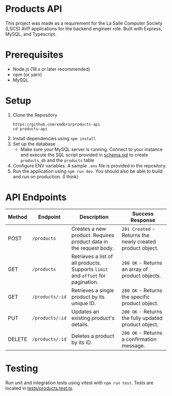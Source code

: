 # Products API
This project was made as a requirement for the La Salle Computer Society (LSCS) AVP applications for the backend engineer role. Built with Express, MySQL, and Typescript.

# Prerequisites
 - Node.js (18.x or later recommended)
 - npm (or yarn)
 - MySQL
  
# Setup
1. Clone the Repository
   ```
   https://github.com/xmdbro/products-api
   cd products-api
   ``` 
2. Install dependencies using `npm install`
3. Set up the database
   - Make sure your MySQL server is running. Connect to your instance and execute the SQL script provided in [schema.sql](schema.sql) to create `products_db` and the `products` table
4. Configure ENV variables. A sample `.env` file is provided in the repository.
5. Run the application using `npm run dev`. You should also be able to build and run on production. (I think)

# API Endpoints
| Method | Endpoint | Description | Success Response |
|---|---|---|---|
| POST | `/products` | Creates a new product. Requires product data in the request body. | `201 Created` - Returns the newly created product object. |
| GET | `/products` | Retrieves a list of all products. Supports `limit` and `offset` for pagination. | `200 OK` - Returns an array of product objects. |
| GET | `/products/:id` | Retrieves a single product by its unique ID. | `200 OK` - Returns the specific product object. |
| PUT | `/products/:id` | Updates an existing product's details. | `200 OK` - Returns the fully updated product object. |
| DELETE | `/products/:id` | Deletes a product by its ID. | `200 OK` - Returns a confirmation message. |
# Testing
Run unit and integration tests using vitest with `npm run test`. Tests are located in [tests/products.test.ts](tests/products.test.ts).